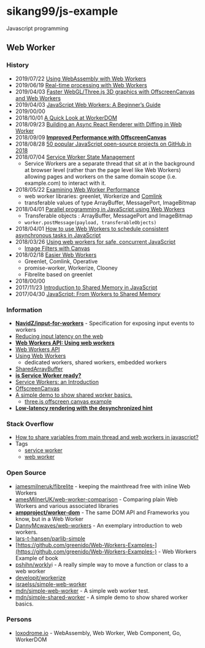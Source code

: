 # sikang99/js-example

Javascript programming

## Web Worker

### History
- 2019/07/22 [Using WebAssembly with Web Workers](https://www.sitepen.com/blog/using-webassembly-with-web-workers/)
- 2019/06/19 [Real-time processing with Web Workers](https://blog.logrocket.com/real-time-processing-web-workers/)
- 2019/04/03 [Faster WebGL/Three.js 3D graphics with OffscreenCanvas and Web Workers](https://dev.to/evilmartians/faster-webgl-three-js-3d-graphics-with-offscreencanvas-and-web-workers-43he)
- 2019/04/03 [JavaScript Web Workers: A Beginner’s Guide](https://www.sitepoint.com/javascript-web-workers/)
- 2019/00/00
- 2018/10/01 [A Quick Look at WorkerDOM](https://www.loxodrome.io/post/worker-dom/)
- 2018/09/23 [Building an Async React Renderer with Diffing in Web Worker](https://medium.com/@azizhk/building-an-async-react-renderer-with-diffing-in-web-worker-f3be07f16d90)
- 2018/09/09 [**Improved Performance with OffscreenCanvas**](https://newinweb.com/2018/09/10/offscreen-canvas/)
- 2018/08/28 [50 popular JavaScript open-source projects on GitHub in 2018](https://hackernoon.com/50-popular-javascript-open-source-projects-on-github-in-2018-469c11b48b8d)
- 2018/07/04 [Service Worker State Management](https://www.loxodrome.io/page/2/)
    - Service Workers are a separate thread that sit at in the background at browser level (rather than the page level like Web Workers) allowing pages and workers on the same domain scope (i.e. example.com) to interact with it.
- 2018/05/22 [Examining Web Worker Performance](https://www.loxodrome.io/post/web-worker-performance/)
    -  web worker libraries: greenlet, Workerize and [Comlink](https://github.com/GoogleChromeLabs/comlink)
    -  transferable values of type ArrayBuffer, MessagePort, ImageBitmap
- 2018/04/01 [Parallel programming in JavaScript using Web Workers](https://itnext.io/achieving-parallelism-in-javascript-using-web-workers-8f921f2d26db)
    - Transferable objects : ArrayBuffer, MessagePort and ImageBitmap
    - `worker.postMessage(payload, transferableObjects)`
- 2018/04/01 [How to use Web Workers to schedule consistent asynchronous tasks in JavaScript](https://www.freecodecamp.org/news/how-web-workers-can-help-with-consistent-asynchronous-tasks-in-javascript-cd6d728fa4ee/)
- 2018/03/26 [Using web workers for safe, concurrent JavaScript](https://blog.logrocket.com/using-webworkers-for-safe-concurrent-javascript-3f33da4eb0b2/)
    - [Image Filters with Canvas](https://www.html5rocks.com/en/tutorials/canvas/imagefilters/)
- 2018/02/18 [Easier Web Workers](https://www.loxodrome.io/post/easier-web-workers/)
    - Greenlet, Comlink, Operative
    - promise-worker, Workerize, Clooney
    - Fibrelite based on greenlet
- 2018/00/00
- 2017/11/23 [Introduction to Shared Memory in JavaScript](https://www.hongkiat.com/blog/shared-memory-in-javascript/)
- 2017/04/30 [JavaScript: From Workers to Shared Memory](https://lucasfcosta.com/2017/04/30/JavaScript-From-Workers-to-Shared-Memory.html)


### Information
- [**NavidZ/input-for-workers**](https://github.com/NavidZ/input-for-workers) - Specification for exposing input events to workers
- [Reducing input latency on the web](https://www.w3.org/2018/12/games-workshop/slides/20-reducing-input-latency.pdf)
- [**Web Workers API: Using web workers**](https://code-examples.net/en/docs/dom/web_workers_api/using_web_workers)
- [Web Workers API](https://code-examples.net/en/docs/dom/web_workers_api)
- [Using Web Workers](https://developer.mozilla.org/en-US/docs/Web/API/Web_Workers_API/Using_web_workers)
    - dedicated workers, shared workers, embedded workers
- [SharedArrayBuffer](https://developer.mozilla.org/en-US/docs/Web/JavaScript/Reference/Global_Objects/SharedArrayBuffer)
- [**is Service Worker ready?**](https://jakearchibald.github.io/isserviceworkerready/resources.html)
- [Service Workers: an Introduction](https://developers.google.com/web/fundamentals/primers/service-workers/)
- [OffscreenCanvas](https://developer.mozilla.org/en-US/docs/Web/API/OffscreenCanvas)
- [A simple demo to show shared worker basics.](https://discourse.threejs.org/t/web-workers-in-3d-web-applications/5674)
    - [three.js offscreen canvas example](https://threejs.org/examples/webgl_worker_offscreencanvas.html)
- [**Low-latency rendering with the desynchronized hint**](https://developers.google.com/web/updates/2019/05/desynchronized)


### Stack Overflow
- [How to share variables from main thread and web workers in javascript?](https://stackoverflow.com/questions/47850679/how-to-share-variables-from-main-thread-and-web-workers-in-javascript)
- Tags
    - [service worker](https://stackoverflow.com/questions/tagged/service-worker)
    - [web worker](https://stackoverflow.com/questions/tagged/web-worker)

### Open Source
- [jamesmilneruk/fibrelite](https://github.com/jamesmilneruk/fibrelite) - keeping the mainthread free with inline Web Workers
- [amesMilnerUK/web-worker-comparison](https://github.com/JamesMilnerUK/web-worker-comparison) - Comparing plain Web Workers and various associated libraries
- [**ampproject/worker-dom**](https://github.com/ampproject/worker-dom) - The same DOM API and Frameworks you know, but in a Web Worker
- [DannyMcwaves/web-workers](https://github.com/DannyMcwaves/web-workers) - An exemplary introduction to web workers.
- [lars-t-hansen/parlib-simple](https://github.com/lars-t-hansen/parlib-simple)
- [https://github.com/greenido/Web-Workers-Examples-](https://github.com/greenido/Web-Workers-Examples-) - Web Workers Example of book
- [pshihn/workly](https://github.com/pshihn/workly)i - A really simple way to move a function or class to a web worker
- [developit/workerize](https://github.com/developit/workerize)
- [israelss/simple-web-worker](https://github.com/israelss/simple-web-worker)
- [mdn/simple-web-worker](https://github.com/mdn/simple-web-worker) - A simple web worker test.
- [mdn/simple-shared-worker](https://github.com/mdn/simple-shared-worker) - A simple demo to show shared worker basics.

### Persons
- [loxodrome.io](https://www.loxodrome.io) - WebAssembly, Web Worker, Web Component, Go, WorkerDOM

